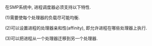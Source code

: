 
在SMP系统中, 进程调度器必须支持以下特性.

(1)需要使每个处理器的负载尽可能均衡.

(2)可以设置进程的处理器亲和性(affinity)​, 即允许进程在哪些处理器上执行.

(3)可以把进程从一个处理器迁移到另一个处理器.

